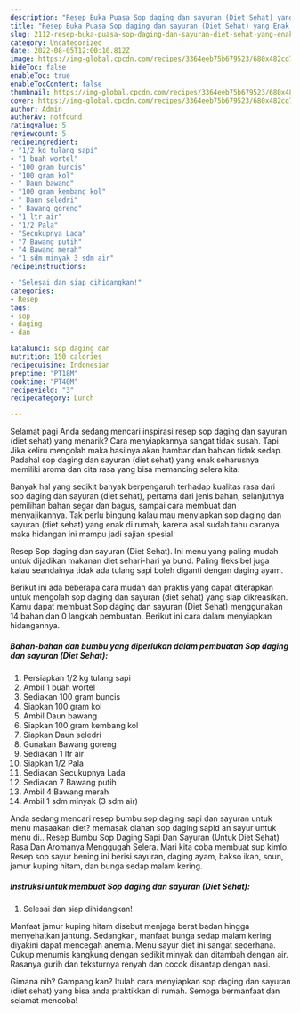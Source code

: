 ```yaml
---
description: "Resep Buka Puasa Sop daging dan sayuran (Diet Sehat) yang Enak Banget "
title: "Resep Buka Puasa Sop daging dan sayuran (Diet Sehat) yang Enak Banget "
slug: 2112-resep-buka-puasa-sop-daging-dan-sayuran-diet-sehat-yang-enak-banget
category: Uncategorized
date: 2022-08-05T12:00:10.812Z
image: https://img-global.cpcdn.com/recipes/3364eeb75b679523/680x482cq70/sop-daging-dan-sayuran-diet-sehat-foto-resep-utama.jpg
hideToc: false
enableToc: true
enableTocContent: false
thumbnail: https://img-global.cpcdn.com/recipes/3364eeb75b679523/680x482cq70/sop-daging-dan-sayuran-diet-sehat-foto-resep-utama.jpg
cover: https://img-global.cpcdn.com/recipes/3364eeb75b679523/680x482cq70/sop-daging-dan-sayuran-diet-sehat-foto-resep-utama.jpg
author: Admin
authorAv: notfound
ratingvalue: 5
reviewcount: 5
recipeingredient:
- "1/2 kg tulang sapi"
- "1 buah wortel"
- "100 gram buncis"
- "100 gram kol"
- " Daun bawang"
- "100 gram kembang kol"
- " Daun seledri"
- " Bawang goreng"
- "1 ltr air"
- "1/2 Pala"
- "Secukupnya Lada"
- "7 Bawang putih"
- "4 Bawang merah"
- "1 sdm minyak 3 sdm air"
recipeinstructions:

- "Selesai dan siap dihidangkan!"
categories:
- Resep
tags:
- sop
- daging
- dan

katakunci: sop daging dan 
nutrition: 150 calories
recipecuisine: Indonesian
preptime: "PT18M"
cooktime: "PT40M"
recipeyield: "3"
recipecategory: Lunch

---
```



Selamat pagi Anda sedang mencari inspirasi resep sop daging dan sayuran (diet sehat) yang menarik? Cara menyiapkannya sangat tidak susah. Tapi Jika keliru mengolah maka hasilnya akan hambar dan bahkan tidak sedap. Padahal sop daging dan sayuran (diet sehat) yang enak seharusnya memiliki aroma dan cita rasa yang bisa memancing selera kita.


Banyak hal yang sedikit banyak berpengaruh terhadap kualitas rasa dari sop daging dan sayuran (diet sehat), pertama dari jenis bahan, selanjutnya pemilihan bahan segar dan bagus, sampai cara membuat dan menyajikannya. Tak perlu bingung kalau mau menyiapkan sop daging dan sayuran (diet sehat) yang enak di rumah, karena asal sudah tahu caranya maka hidangan ini mampu jadi sajian spesial.

Resep Sop daging dan sayuran (Diet Sehat). Ini menu yang paling mudah untuk dijadikan makanan diet sehari-hari ya bund. Paling fleksibel juga kalau seandainya tidak ada tulang sapi boleh diganti dengan daging ayam.


Berikut ini ada beberapa cara mudah dan praktis yang dapat diterapkan untuk mengolah sop daging dan sayuran (diet sehat) yang siap dikreasikan. Kamu dapat membuat Sop daging dan sayuran (Diet Sehat) menggunakan 14 bahan dan 0 langkah pembuatan. Berikut ini cara dalam menyiapkan hidangannya.

<!--inarticleads1-->

##### Bahan-bahan dan bumbu yang diperlukan dalam pembuatan Sop daging dan sayuran (Diet Sehat):

1. Persiapkan 1/2 kg tulang sapi
1. Ambil 1 buah wortel
1. Sediakan 100 gram buncis
1. Siapkan 100 gram kol
1. Ambil  Daun bawang
1. Siapkan 100 gram kembang kol
1. Siapkan  Daun seledri
1. Gunakan  Bawang goreng
1. Sediakan 1 ltr air
1. Siapkan 1/2 Pala
1. Sediakan Secukupnya Lada
1. Sediakan 7 Bawang putih
1. Ambil 4 Bawang merah
1. Ambil 1 sdm minyak (3 sdm air)


Anda sedang mencari resep bumbu sop daging sapi dan sayuran untuk menu masaakan diet? memasak olahan sop daging sapid an sayur untuk menu di.. Resep Bumbu Sop Daging Sapi Dan Sayuran (Untuk Diet Sehat) Rasa Dan Aromanya Menggugah Selera. Mari kita coba membuat sup kimlo. Resep sop sayur bening ini berisi sayuran, daging ayam, bakso ikan, soun, jamur kuping hitam, dan bunga sedap malam kering. 

<!--inarticleads2-->

##### Instruksi untuk membuat Sop daging dan sayuran (Diet Sehat):


1. Selesai dan siap dihidangkan!

Manfaat jamur kuping hitam disebut menjaga berat badan hingga menyehatkan jantung. Sedangkan, manfaat bunga sedap malam kering diyakini dapat mencegah anemia. Menu sayur diet ini sangat sederhana. Cukup menumis kangkung dengan sedikit minyak dan ditambah dengan air. Rasanya gurih dan teksturnya renyah dan cocok disantap dengan nasi. 

Gimana nih? Gampang kan? Itulah cara menyiapkan sop daging dan sayuran (diet sehat) yang bisa anda praktikkan di rumah. Semoga bermanfaat dan selamat mencoba!
